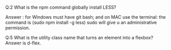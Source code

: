 Q:2 What is the npm command globally install LESS?

Answer : for Windows must have git bash; and on MAC use the terminal: the command is (sudo npm install -g less)
sudo will give u an administrative permission.

Q:5 What is the utility class name that turns an element into a flexbox? Answer is d-flex.
